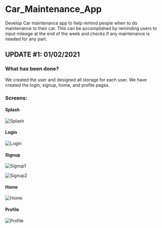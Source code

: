 # Car_Maintenance_App
Develop Car maintenance app to help remind people when to do maintenance to their car. This can be accomplished by 
reminding users to input mileage at the end of the week and checks if any maintenance is needed for any part. 

## UPDATE #1: 01/02/2021 

### What has been done?
We created the user and designed all storage for each user. We have created the login, signup, home, and profile
pages.

### Screens:

#### Splash

![Splash](https://github.com/j7olivar/Car_Maintenance_App/blob/master/assets/Update_1%20/Splash.PNG)

#### Login
![Login](https://github.com/j7olivar/Car_Maintenance_App/blob/master/assets/Update_1%20/Login.PNG)

#### Signup 

![Signup1](https://github.com/j7olivar/Car_Maintenance_App/blob/master/assets/Update_1%20/Signup1.PNG)

![Signup2](https://github.com/j7olivar/Car_Maintenance_App/blob/master/assets/Update_1%20/Signup2.PNG)

#### Home

![Home](https://github.com/j7olivar/Car_Maintenance_App/blob/master/assets/Update_1%20/Home.PNG)

#### Profile

![Profile](https://github.com/j7olivar/Car_Maintenance_App/blob/master/assets/Update_1%20/Profile.PNG)
